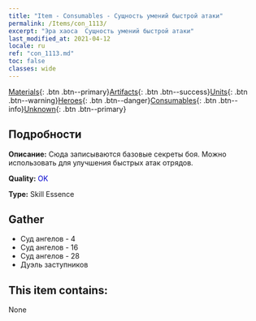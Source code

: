 ```yaml
---
title: "Item - Consumables - Сущность умений быстрой атаки"
permalink: /Items/con_1113/
excerpt: "Эра хаоса  Сущность умений быстрой атаки"
last_modified_at: 2021-04-12
locale: ru
ref: "con_1113.md"
toc: false
classes: wide
---
```

 [Materials](/ru/Items/){: .btn .btn--primary}[Artifacts](/ru/Items/Artifacts/){: .btn .btn--success}[Units](/ru/Items/Units/){: .btn .btn--warning}[Heroes](/ru/Items/Heroes/){: .btn .btn--danger}[Consumables](/ru/Items/Consumables/){: .btn .btn--info}[Unknown](/ru/Items/Unknown/){: .btn .btn--primary}

## Подробности
 **Описание:** Сюда записываются базовые секреты боя. Можно использовать для улучшения быстрых атак отрядов.

 **Quality:** <span style="color: #0000CD">OK</span>

 **Type:** Skill Essence

## Gather

*    Суд ангелов - 4 
*    Суд ангелов - 16 
*    Суд ангелов - 28 
*    Дуэль заступников 

## This item contains:

  None

